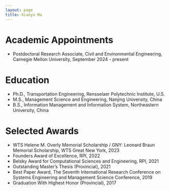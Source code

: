```yaml
---
layout: page
title: Xiaoyu Ma
---
```



# Academic Appointments

- Postdoctoral Research Associate, Civil and Environmental Engineering, Carnegie Mellon University, September 2024 - present

# Education

- Ph.D., Transportation Engineering, Rensselaer Polytechnic Institute, U.S.
- M.S., Management Science and Engineering, Nanjing University, China
- B.S., Information Management and Information System, Northeastern University, China 


# Selected Awards 

- WTS Helene M. Overly Memorial Scholarship / GNY: Leonard Braun Memorial Scholarship, WTS Great New York, 2023
- Founders Award of Excellence, RPI, 2022
- Belsky Award for Computational Sciences and Engineering, RPI, 2021
- Outstanding Master’s Thesis (Provincial), 2021
- Best Paper Award, The Seventh International Research Conference on Systems Engineering and Management Science Conference, 2019
- Graduation With Highest Honor (Provincial), 2017




